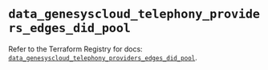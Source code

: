 # `data_genesyscloud_telephony_providers_edges_did_pool`

Refer to the Terraform Registry for docs: [`data_genesyscloud_telephony_providers_edges_did_pool`](https://registry.terraform.io/providers/mypurecloud/genesyscloud/1.70.0/docs/data-sources/telephony_providers_edges_did_pool).
